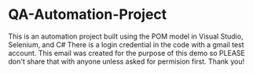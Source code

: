 # QA-Automation-Project
This is an automation project built using the POM model in Visual Studio, Selenium, and C#
There is a login credential in the code with a gmail test account. This email was created for the purpose of this demo so PLEASE don't share that with anyone unless asked
for permision first. Thank you!
